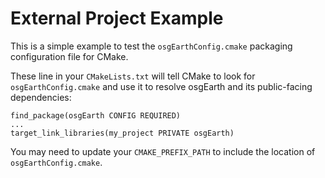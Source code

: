 # External Project Example
This is a simple example to test the `osgEarthConfig.cmake` packaging configuration file for CMake.

These line in your `CMakeLists.txt` will tell CMake to look for `osgEarthConfig.cmake` and use it to resolve osgEarth and its public-facing dependencies:
```
find_package(osgEarth CONFIG REQUIRED)
...
target_link_libraries(my_project PRIVATE osgEarth)
```
You may need to update your `CMAKE_PREFIX_PATH` to include the location of `osgEarthConfig.cmake`.
